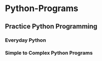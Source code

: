 # Python-Programs
## Practice Python Programming
### Everyday Python
### Simple to Complex Python Programs
